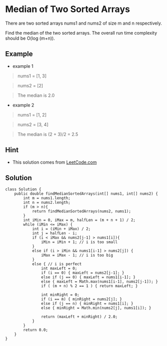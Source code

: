 # Median of Two Sorted Arrays
There are two sorted arrays nums1 and nums2 of size m and n respectively.

Find the median of the two sorted arrays. The overall run time complexity should be O(log (m+n)).

## Example
- example 1
> nums1 = [1, 3]

> nums2 = [2]

> The median is 2.0
- example 2
> nums1 = [1, 2]

> nums2 = [3, 4]

> The median is (2 + 3)/2 = 2.5

## Hint 
- This solution comes from [LeetCode.com](https://leetcode.com/articles/median-of-two-sorted-arrays/)

## Solution
```
class Solution {
    public double findMedianSortedArrays(int[] nums1, int[] nums2) {
        int m = nums1.length;
        int n = nums2.length;
        if (m > n){
            return findMedianSortedArrays(nums2, nums1);
        }
        int iMin = 0, iMax = m, halfLen = (m + n + 1) / 2;
        while (iMin <= iMax) {
            int i = (iMin + iMax) / 2;
            int j = halfLen - i;
            if (i < iMax && nums2[j-1] > nums1[i]){
                iMin = iMin + 1; // i is too small
            }
            else if (i > iMin && nums1[i-1] > nums2[j]) {
                iMax = iMax - 1; // i is too big
            }
            else { // i is perfect
                int maxLeft = 0;
                if (i == 0) { maxLeft = nums2[j-1]; }
                else if (j == 0) { maxLeft = nums1[i-1]; }
                else { maxLeft = Math.max(nums1[i-1], nums2[j-1]); }
                if ( (m + n) % 2 == 1 ) { return maxLeft; }

                int minRight = 0;
                if (i == m) { minRight = nums2[j]; }
                else if (j == n) { minRight = nums1[i]; }
                else { minRight = Math.min(nums2[j], nums1[i]); }

                return (maxLeft + minRight) / 2.0;
            }
        }
        return 0.0;
    }
}
```
